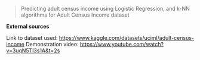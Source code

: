 > Predicting adult census income using Logistic Regression, and k-NN
> algorithms for Adult Census Income dataset  

**External sources**

Link to dataset used: https://www.kaggle.com/datasets/uciml/adult-census-income
Demonstration video: https://www.youtube.com/watch?v=3uqN5Tl3s1A&t=2s
